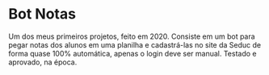 # Bot Notas

Um dos meus primeiros projetos, feito em 2020. Consiste em um bot para pegar notas dos alunos em uma planilha e cadastrá-las no site da Seduc de forma quase 100% automática, apenas o login deve ser manual. Testado e aprovado, na época.
